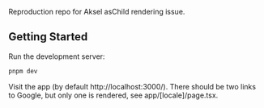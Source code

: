 Reproduction repo for Aksel asChild rendering issue.

## Getting Started

Run the development server:

```bash
pnpm dev
```

Visit the app (by default http://localhost:3000/).  There should be two links to Google, 
but only one is rendered, see app/[locale]/page.tsx.
